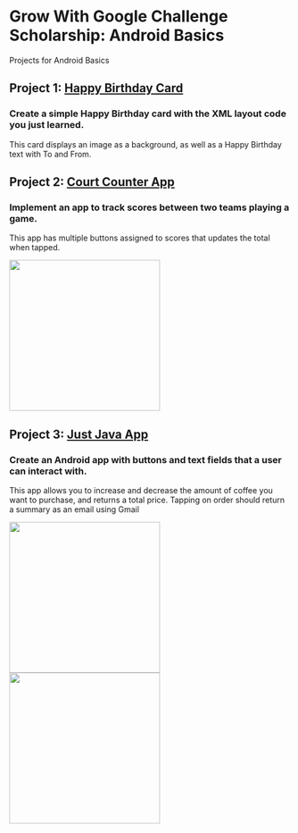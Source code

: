 # Grow With Google Challenge Scholarship: Android Basics
Projects for Android Basics

## Project 1: [Happy Birthday Card](https://github.com/benjiehan/gwg-android-basics/tree/master/HappyBirthdayCard)
### Create a simple Happy Birthday card with the XML layout code you just learned.
This card displays an image as a background, as well as a Happy Birthday text with To and From.


## Project 2: [Court Counter App](https://github.com/benjiehan/gwg-android-basics/tree/master/CourtCounterApp)
### Implement an app to track scores between two teams playing a game.
This app has multiple buttons assigned to scores that updates the total when tapped. 

<img src="https://i.imgur.com/MY59UB7.png" width="270">

## Project 3: [Just Java App](https://github.com/benjiehan/gwg-android-basics/tree/master/JustJavaApp)
### Create an Android app with buttons and text fields that a user can interact with.
This app allows you to increase and decrease the amount of coffee you want to purchase, and returns a total price. Tapping on order should return a summary as an email using Gmail

<img src="https://i.imgur.com/lr2wIez.png" width="270"> <img src="https://i.imgur.com/VazbwGV.png" width="270">

